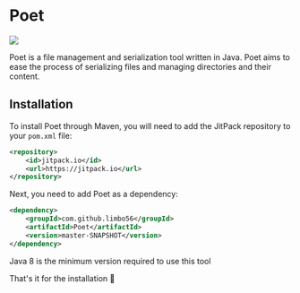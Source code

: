 # Poet
[![](https://jitpack.io/v/limbo56/Poet.svg)](https://jitpack.io/#limbo56/Poet)

Poet is a file management and serialization tool written in Java. Poet aims to ease the process of serializing files and managing directories and their content.

## Installation

To install Poet through Maven, you will need to add the JitPack repository to your `pom.xml` file:
```xml
<repository>
    <id>jitpack.io</id>
    <url>https://jitpack.io</url>
</repository>
```

Next, you need to add Poet as a dependency:
```xml
<dependency>
    <groupId>com.github.limbo56</groupId>
    <artifactId>Poet</artifactId>
    <version>master-SNAPSHOT</version>
</dependency>
```

Java 8 is the minimum version required to use this tool

That's it for the installation 🎉